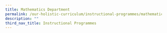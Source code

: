 ```yaml
---
title: Mathematics Department
permalink: /our-holistic-curriculum/instructional-programmes/mathematics-dept/
description: ""
third_nav_title: Instructional Programmes
---
```

